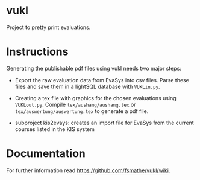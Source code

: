 vukl
===
Project to pretty print evaluations.

Instructions
===
Generating the publishable pdf files using vukl needs two major steps:
* Export the raw evaluation data from EvaSys into csv files. Parse these files and save them in a lightSQL database with ``VUKLin.py``.
* Creating a tex file with graphics for the chosen evaluations using ``VUKLout.py``. Compile ``tex/aushang/aushang.tex`` or ``tex/auswertung/auswertung.tex`` to generate a pdf file.

* subproject kis2evays: creates an import file for EvaSys from the current courses listed in the KIS system

Documentation
===
For further information read https://github.com/fsmathe/vukl/wiki.
